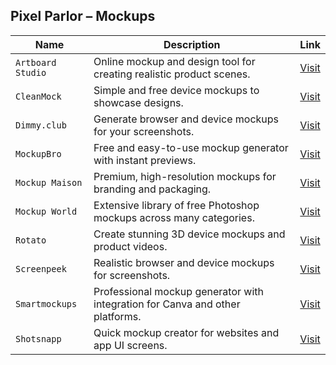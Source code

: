 ## Pixel Parlor – Mockups

| **Name**              | **Description**                                                                 | **Link** |
|-----------------------|----------------------------------------------------------------------------------|----------|
| `Artboard Studio`     | Online mockup and design tool for creating realistic product scenes.            | [Visit](https://artboard.studio/) |
| `CleanMock`           | Simple and free device mockups to showcase designs.                             | [Visit](https://cleanmock.com/) |
| `Dimmy.club`          | Generate browser and device mockups for your screenshots.                       | [Visit](https://dimmy.club/) |
| `MockupBro`           | Free and easy-to-use mockup generator with instant previews.                    | [Visit](https://mockupbro.com/) |
| `Mockup Maison`       | Premium, high-resolution mockups for branding and packaging.                    | [Visit](https://mockupmaison.com/) |
| `Mockup World`        | Extensive library of free Photoshop mockups across many categories.             | [Visit](https://www.mockupworld.co/) |
| `Rotato`              | Create stunning 3D device mockups and product videos.                           | [Visit](https://rotato.app/) |
| `Screenpeek`          | Realistic browser and device mockups for screenshots.                           | [Visit](https://screenpeek.io/) |
| `Smartmockups`        | Professional mockup generator with integration for Canva and other platforms.   | [Visit](https://smartmockups.com/) |
| `Shotsnapp`           | Quick mockup creator for websites and app UI screens.                           | [Visit](https://shotsnapp.com/) |
